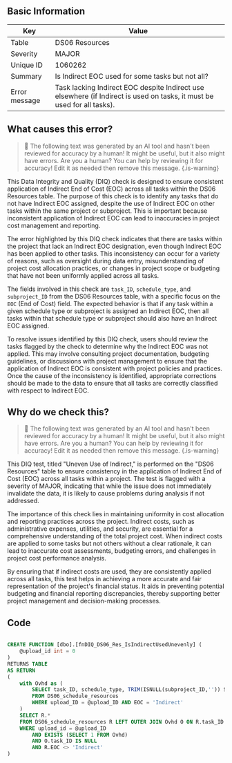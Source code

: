 ## Basic Information
| Key         | Value          |
|-------------|----------------|
| Table       | DS06 Resources |
| Severity    | MAJOR |
| Unique ID   | 1060262   |
| Summary     | Is Indirect EOC used for some tasks but not all? |
| Error message | Task lacking Indirect EOC despite Indirect use elsewhere (if Indirect is used on tasks, it must be used for all tasks). |

## What causes this error?

> :robot: The following text was generated by an AI tool and hasn't been reviewed for accuracy by a human! It might be useful, but it also might have errors. Are you a human? You can help by reviewing it for accuracy! Edit it as needed then remove this message.
{.is-warning}

This Data Integrity and Quality (DIQ) check is designed to ensure consistent application of Indirect End of Cost (EOC) across all tasks within the DS06 Resources table. The purpose of this check is to identify any tasks that do not have Indirect EOC assigned, despite the use of Indirect EOC on other tasks within the same project or subproject. This is important because inconsistent application of Indirect EOC can lead to inaccuracies in project cost management and reporting.

The error highlighted by this DIQ check indicates that there are tasks within the project that lack an Indirect EOC designation, even though Indirect EOC has been applied to other tasks. This inconsistency can occur for a variety of reasons, such as oversight during data entry, misunderstanding of project cost allocation practices, or changes in project scope or budgeting that have not been uniformly applied across all tasks.

The fields involved in this check are `task_ID`, `schedule_type`, and `subproject_ID` from the DS06 Resources table, with a specific focus on the `EOC` (End of Cost) field. The expected behavior is that if any task within a given schedule type or subproject is assigned an Indirect EOC, then all tasks within that schedule type or subproject should also have an Indirect EOC assigned.

To resolve issues identified by this DIQ check, users should review the tasks flagged by the check to determine why the Indirect EOC was not applied. This may involve consulting project documentation, budgeting guidelines, or discussions with project management to ensure that the application of Indirect EOC is consistent with project policies and practices. Once the cause of the inconsistency is identified, appropriate corrections should be made to the data to ensure that all tasks are correctly classified with respect to Indirect EOC.
## Why do we check this?

> :robot: The following text was generated by an AI tool and hasn't been reviewed for accuracy by a human! It might be useful, but it also might have errors. Are you a human? You can help by reviewing it for accuracy! Edit it as needed then remove this message.
{.is-warning}

This DIQ test, titled "Uneven Use of Indirect," is performed on the "DS06 Resources" table to ensure consistency in the application of Indirect End of Cost (EOC) across all tasks within a project. The test is flagged with a severity of MAJOR, indicating that while the issue does not immediately invalidate the data, it is likely to cause problems during analysis if not addressed.

The importance of this check lies in maintaining uniformity in cost allocation and reporting practices across the project. Indirect costs, such as administrative expenses, utilities, and security, are essential for a comprehensive understanding of the total project cost. When indirect costs are applied to some tasks but not others without a clear rationale, it can lead to inaccurate cost assessments, budgeting errors, and challenges in project cost performance analysis.

By ensuring that if indirect costs are used, they are consistently applied across all tasks, this test helps in achieving a more accurate and fair representation of the project's financial status. It aids in preventing potential budgeting and financial reporting discrepancies, thereby supporting better project management and decision-making processes.
## Code

```sql

CREATE FUNCTION [dbo].[fnDIQ_DS06_Res_IsIndirectUsedUnevenly] (
	@upload_id int = 0
)
RETURNS TABLE
AS RETURN
(
	with Ovhd as (
		SELECT task_ID, schedule_type, TRIM(ISNULL(subproject_ID,'')) SubP
		FROM DS06_schedule_resources 
		WHERE upload_ID = @upload_ID AND EOC = 'Indirect'
	)
	SELECT R.*
	FROM DS06_schedule_resources R LEFT OUTER JOIN Ovhd O ON R.task_ID = O.task_ID AND R.schedule_type = O.schedule_type AND TRIM(ISNULL(R.subproject_ID,'')) = O.SubP
	WHERE upload_id = @upload_ID
        AND EXISTS (SELECT 1 FROM Ovhd)
		AND O.task_ID IS NULL
		AND R.EOC <> 'Indirect'
)
```
